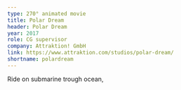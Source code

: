 ```yaml
---
type: 270° animated movie
title: Polar Dream
header: Polar Dream
year: 2017
role: CG supervisor
company: Attraktion! GmbH
link: https://www.attraktion.com/studios/polar-dream/
shortname: polardream
---
```


Ride on submarine trough ocean, 